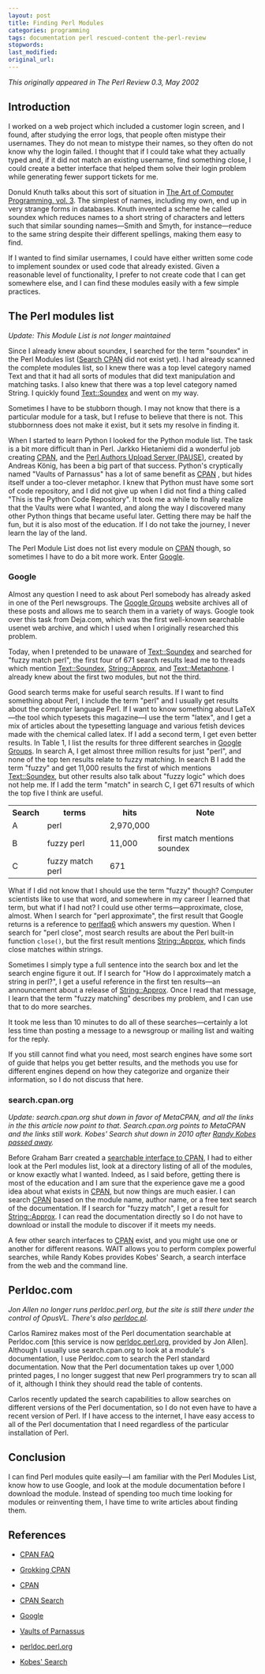 ```yaml
---
layout: post
title: Finding Perl Modules
categories: programming
tags: documentation perl rescued-content the-perl-review
stopwords:
last_modified:
original_url:
---
```


*This originally appeared in The Perl Review 0.3, May 2002*

## Introduction

I worked on a web project which included a customer login screen, and I found, after studying the error logs, that people often mistype their usernames. They do not mean to mistype their names, so they often do not know why the login failed. I thought that if I could take what they actually typed and, if it did not match an existing username, find something close, I could create a better interface that helped them solve their login problem while generating fewer support tickets for me.

Donuld Knuth talks about this sort of situation in [The Art of Computer Programming, vol. 3](https://amzn.to/38I2wSY). The simplest of names, including my own, end up in very strange forms in databases. Knuth invented a scheme he called soundex which reduces names to a short string of characters and letters such that similar sounding names—Smith and Smyth, for instance—reduce to the same string despite their different spellings, making them easy to find.

If I wanted to find similar usernames, I could have either written some code to implement soundex or used code that already existed. Given a reasonable level of functionality, I prefer to not create code that I can get somewhere else, and I can find these modules easily with a few simple practices.

## The Perl modules list

*Update: This Module List is not longer maintained*

Since I already knew about soundex, I searched for the term "soundex" in the Perl Modules list ([Search CPAN](http://search.cpan.org) did not exist yet). I had already scanned the complete modules list, so I knew there was a top level category named Text and that it had all sorts of modules that did text manipulation and matching tasks. I also knew that there was a top level category named String. I quickly found [Text::Soundex](https://metacpan.org/pod/Text::Soundex) and went on my way.

Sometimes I have to be stubborn though. I may not know that there is a particular module for a task, but I refuse to believe that there is not. This stubbornness does not make it exist, but it sets my resolve in finding it.

When I started to learn Python I looked for the Python module list. The task is a bit more difficult than in Perl. Jarkko Hietaniemi did a wonderful job creating [CPAN](http://search.cpan.org), and the [Perl Authors Upload Server (PAUSE)](http://pause.perl.org), created by Andreas König, has been a big part of that success. Python's cryptically named "Vaults of Parnassus" has a lot of same benefit as [CPAN](http://search.cpan.org) , but hides itself under a too-clever metaphor. I knew that Python must have some sort of code repository, and I did not give up when I did not find a thing called "This is the Python Code Repository". It took me a while to finally realize that the Vaults were what I wanted, and along the way I discovered many other Python things that became useful later. Getting there may be half the fun, but it is also most of the education. If I do not take the journey, I never learn the lay of the land.

The Perl Module List does not list every module on [CPAN](http://www.cpan.org) though, so sometimes I have to do a bit more work. Enter [Google](http://www.google.com).

### Google

Almost any question I need to ask about Perl somebody has already asked in one of the Perl newsgroups. The [Google Groups](http://groups.google.com) website archives all of these posts and allows me to search them in a variety of ways. Google took over this task from Deja.com, which was the first well-known searchable usenet web archive, and which I used when I originally researched this problem.

Today, when I pretended to be unaware of [Text::Soundex](https://metacpan.org/pod/Text::Soundex) and searched for "fuzzy match perl", the first four of 671 search results lead me to threads which mention [Text::Soundex](https://metacpan.org/pod/Text::Soundex), [String::Approx](https://metacpan.org/pod/String::Approx), and [Text::Metaphone](https://metacpan.org/pod/Text::Metaphone). I already knew about the first two modules, but not the third.

Good search terms make for useful search results. If I want to find something about Perl, I include the term "perl" and I usually get results about the computer language Perl. If I want to know something about LaTeX—the tool which typesets this magazine—I use the term "latex", and I get a mix of articles about the typesetting language and various fetish devices made with the chemical called latex. If I add a second term, I get even better results. In Table 1, I list the results for three different searches in [Google Groups](http://groups.google.com). In search A, I get almost three million results for just "perl", and none of the top ten results relate to fuzzy matching. In search B I add the term "fuzzy" and get 11,000 results the first of which mentions [Text::Soundex](https://metacpan.org/pod/Text::Soundex), but other results also talk about "fuzzy logic" which does not help me. If I add the term "match" in search C, I get 671 results of which the top five I think are useful.

<table>
<tr>
	<th>Search</th>
	<th>terms</th>
	<th>hits</th>
	<th>Note</th>
</tr>
<tr>
	<td>A</td>
	<td>perl</td>
	<td class="number">2,970,000</td>
	<td></td>
</tr>
<tr>
	<td>B</td>
	<td>fuzzy perl</td>
	<td class="number">11,000</td>
	<td>first match mentions soundex</td>
</tr>
<tr>
	<td>C</td>
	<td>fuzzy match perl</td>
	<td class="number">671</td>
	<td></td>
</tr>
</table>

What if I did not know that I should use the term "fuzzy" though? Computer scientists like to use that word, and somewhere in my career I learned that term, but what if I had not? I could use other terms—approximate, close, almost. When I search for "perl approximate", the first result that Google returns is a reference to [perlfaq6](https://perldoc.perl.org/perlfaq6.html) which answers my question. When I search for "perl close", most search results are about the Perl built-in function `close()`, but the first result mentions [String::Approx](https://metacpan.org/pod/String::Approx), which finds close matches within strings.

Sometimes I simply type a full sentence into the search box and let the search engine figure it out. If I search for "How do I approximately match a string in perl?", I get a useful reference in the first ten results—an announcement about a release of [String::Approx](https://metacpan.org/pod/String::Approx). Once I read that message, I learn that the term "fuzzy matching" describes my problem, and I can use that to do more searches.

It took me less than 10 minutes to do all of these searches—certainly a lot less time than posting a message to a newsgroup or mailing list and waiting for the reply.

If you still cannot find what you need, most search engines have some sort of guide that helps you get better results, and the methods you use for different engines depend on how they categorize and organize their information, so I do not discuss that here.

### search.cpan.org

*Update: search.cpan.org shut down in favor of MetaCPAN, and all the links in the this article now point to that. Search.cpan.org points to MetaCPAN and the links still work. Kobes' Search shut down in 2010 after [Randy Kobes passed away](https://perlbuzz.com/2010/11/09/passing_of_randy_kobes/).*

Before Graham Barr created a [searchable interface to CPAN](http://search.cpan.org), I had to either look at the Perl modules list, look at a directory listing of all of the modules, or know exactly what I wanted. Indeed, as I said before, getting there is most of the education and I am sure that the experience gave me a good idea about what exists in [CPAN](http://www.cpan.org), but now things are much easier. I can search [CPAN](http://www.cpan.org) based on the module name, author name, or a free text search of the documentation. If I search for "fuzzy match", I get a result for [String::Approx](https://metacpan.org/pod/String::Approx). I can read the documentation directly so I do not have to download or install the module to discover if it meets my needs.

A few other search interfaces to [CPAN](http://www.cpan.org) exist, and you might use one or another for different reasons. WAIT allows you to perform complex powerful searches, while Randy Kobes provides Kobes' Search, a search interface from the web and the command line.

## Perldoc.com

*Jon Allen no longer runs perldoc.perl.org, but the site is still there under the control of OpusVL. There's also [perldoc.pl](https://perldoc.pl).*

Carlos Ramirez makes most of the Perl documentation searchable at Perldoc.com [this service is now [perldoc.perl.org](http://perldoc.perl.org), provided by Jon Allen]. Although I usually use search.cpan.org to look at a module's documentation, I use Perldoc.com to search the Perl standard documentation. Now that the Perl documentation takes up over 1,000 printed pages, I no longer suggest that new Perl programmers try to scan all of it, although I think they should read the table of contents.

Carlos recently updated the search capabilities to allow searches on different versions of the Perl documentation, so I do not even have to have a recent version of Perl. If I have access to the internet, I have easy access to all of the Perl documentation that I need regardless of the particular installation of Perl.

## Conclusion

I can find Perl modules quite easily—I am familiar with the Perl Modules List, know how to use Google, and look at the module documentation before I download the module. Instead of spending too much time looking for modules or reinventing them, I have time to write articles about finding them.

## References

* [CPAN FAQ](http://www.cpan.org/misc/cpan-faq.html)

* [Grokking CPAN](http://www.cpan.org/authors/id/H/HF/HFB/grok-cpan.pdf)

* [CPAN](http://www.cpan.org)

* [CPAN Search](http://search.cpan.org)

* [Google](http://www.google.com)

* [Vaults of Parnassus](http://py.vaults.ca/parnassus/)

* [perldoc.perl.org](http://perldoc.perl.org)

* [Kobes\' Search](http://kobesearch.cpan.org)

